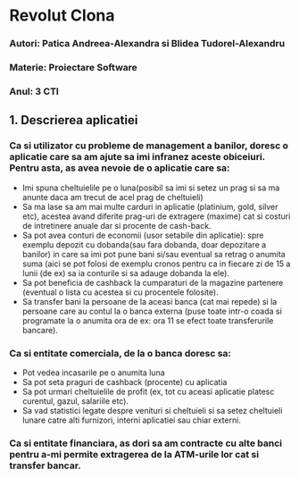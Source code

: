 # Revolut Clona

### Autori: Patica Andreea-Alexandra si Blidea Tudorel-Alexandru
### Materie: Proiectare Software
### Anul: 3 CTI

## 1. Descrierea aplicatiei

### 

### Ca si utilizator cu probleme de management a banilor, doresc o aplicatie care sa am ajute sa imi infranez aceste obiceiuri. Pentru asta, as avea nevoie de o aplicatie care sa:

 - Imi spuna cheltuielile pe o luna(posibil sa imi si setez un prag si sa ma anunte daca am trecut de acel prag de cheltuieli)
 - Sa ma lase sa am mai multe carduri in aplicatie (platinium, gold, silver etc), acestea avand diferite prag-uri de extragere (maxime) cat si costuri de intretinere anuale dar si procente de cash-back.
 - Sa pot avea conturi de economii (usor setabile din aplicatie): spre exemplu depozit cu dobanda(sau fara dobanda, doar depozitare a banilor) in care sa imi pot pune bani si/sau eventual sa retrag o anumita suma (aici se pot folosi de exemplu cronos pentru ca in fiecare zi de 15 a lunii (de ex) sa ia conturile si sa adauge dobanda la ele).
 - Sa pot beneficia de cashback la cumparaturi de la magazine partenere (eventual o lista cu acestea si cu procentele folosite).
 - Sa transfer bani la persoane de la aceasi banca (cat mai repede) si la persoane care au contul la o banca externa (puse toate intr-o coada si programate la o anumita ora de ex: ora 11 se efect toate transferurile bancare).

### Ca si entitate comerciala, de la o banca doresc sa:

 - Pot vedea incasarile pe o anumita luna
 - Sa pot seta praguri de cashback (procente) cu aplicatia
 - Sa pot urmari cheltuielile de profit (ex, tot cu aceasi aplicatie platesc curentul, gazul, salariile etc).
 - Sa vad statistici legate despre venituri si cheltuieli si sa setez cheltuieli lunare catre alti furnizori, interni aplicatiei sau chiar externi.

### Ca si entitate financiara, as dori sa am contracte cu alte banci pentru a-mi permite extragerea de la ATM-urile lor cat si transfer bancar.
